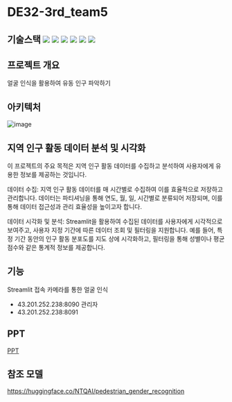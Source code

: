 # DE32-3rd_team5

## 기술스택                                                                                                             <img src="https://img.shields.io/badge/python 3.11-3776AB?style=plastic&logo=python&logoColor=white">  <img src="https://img.shields.io/badge/FastAPI-009688?style=plastic&logo=fastapi&logoColor=white">  <img src="https://img.shields.io/badge/Streamlit 1.29.0-FF4B4B?style=plastic&logo=fastapi&logoColor=white">  <img src="https://img.shields.io/badge/airflow-017CEE?style=plastic&logo=apacheairflow&logoColor=white">  <img src="https://img.shields.io/badge/mariaDB-003545?style=plastic&logo=mariaDB&logoColor=white">  <img src="https://img.shields.io/badge/apachespark 3.5.1-E25A1C?style=plastic&logo=apachespark&logoColor=white">

## 프로젝트 개요
얼굴 인식을 활용하여 유동 인구 파악하기

## 아키텍처
![image](https://github.com/user-attachments/assets/94ddb666-13a7-441a-960f-9bd1691785c1)

## 지역 인구 활동 데이터 분석 및 시각화
이 프로젝트의 주요 목적은 지역 인구 활동 데이터를 수집하고 분석하여 사용자에게 유용한 정보를 제공하는 것입니다.

데이터 수집:
지역 인구 활동 데이터를 매 시간별로 수집하여 이를 효율적으로 저장하고 관리합니다. 
데이터는 파티셔닝을 통해 연도, 월, 일, 시간별로 분류되어 저장되며, 이를 통해 데이터 접근성과 관리 효율성을 높이고자 합니다.

데이터 시각화 및 분석:
Streamlit을 활용하여 수집된 데이터를 사용자에게 시각적으로 보여주고, 사용자 지정 기간에 따른 데이터 조회 및 필터링을 지원합니다. 예를 들어, 특정 기간 동안의 인구 활동 분포도를 지도 상에 시각화하고, 필터링을 통해 성별이나 평균 점수와 같은 통계적 정보를 제공합니다.

## 기능
Streamlit 접속
카메라를 통한 얼굴 인식
  - 43.201.252.238:8090
관리자
  - 43.201.252.238:8091

## PPT
[PPT](https://docs.google.com/presentation/d/1SGar9_-OyyddAMztfljl8G9gBTSYg6XWr_eULdLLcKA/edit#slide=id.g309f0248bd2_0_161)

## 참조 모델
https://huggingface.co/NTQAI/pedestrian_gender_recognition
